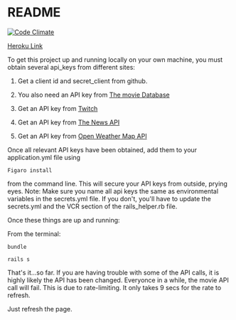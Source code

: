 # README
[![Code Climate](https://codeclimate.com/github/Dpalazzari/nerd_bay/badges/gpa.svg)](https://codeclimate.com/github/Dpalazzari/nerd_bay)

[Heroku Link](https://nerd-bay.herokuapp.com/)

To get this project up and running locally on your own machine, you must obtain several api_keys from different sites:

1) Get a client id and secret_client from github.

2) You also need an API key from [The movie Database](https://www.themoviedb.org/)

3) Get an API key from [Twitch](https://dev.twitch.tv/)

4) Get an API key from [The News API](https://newsapi.org/)

5) Get an API key from [Open Weather Map API](https://openweathermap.org/api)


Once all relevant API keys have been obtained, add them to your application.yml file using 
```
Figaro install
```
from the command line. This will secure your API keys from outside, prying eyes. Note: Make sure you name all api keys the same as environmental variables in the secrets.yml file. If you don't, you'll have to update the secrets.yml and the VCR section of the rails_helper.rb file.

Once these things are up and running:

From the terminal:
```
bundle
```
```
rails s
```

That's it...so far. If you are having trouble with some of the API calls, it is highly likely the API has been changed. Everyonce in a while, the movie API call will fail. This is due to rate-limiting. It only takes 9 secs for the rate to refresh.

Just refresh the page.
